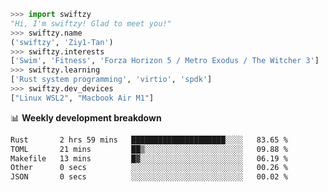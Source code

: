 ```python
>>> import swiftzy
"Hi, I'm swiftzy! Glad to meet you!"
>>> swiftzy.name
('swiftzy', 'Ziy1-Tan')
>>> swiftzy.interests
['Swim', 'Fitness', 'Forza Horizon 5 / Metro Exodus / The Witcher 3']
>>> swiftzy.learning
['Rust system programming', 'virtio', 'spdk']
>>> swiftzy.dev_devices
["Linux WSL2", "Macbook Air M1"]
```
📊 **Weekly development breakdown**
<!--START_SECTION:waka-->

```txt
Rust       2 hrs 59 mins   █████████████████████░░░░   83.65 %
TOML       21 mins         ██▒░░░░░░░░░░░░░░░░░░░░░░   09.88 %
Makefile   13 mins         █▓░░░░░░░░░░░░░░░░░░░░░░░   06.19 %
Other      0 secs          ░░░░░░░░░░░░░░░░░░░░░░░░░   00.26 %
JSON       0 secs          ░░░░░░░░░░░░░░░░░░░░░░░░░   00.02 %
```

<!--END_SECTION:waka-->

